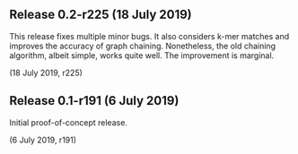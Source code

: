 Release 0.2-r225 (18 July 2019)
-------------------------------

This release fixes multiple minor bugs. It also considers k-mer matches and
improves the accuracy of graph chaining. Nonetheless, the old chaining
algorithm, albeit simple, works quite well. The improvement is marginal.

(18 July 2019, r225)



Release 0.1-r191 (6 July 2019)
------------------------------

Initial proof-of-concept release.

(6 July 2019, r191)
